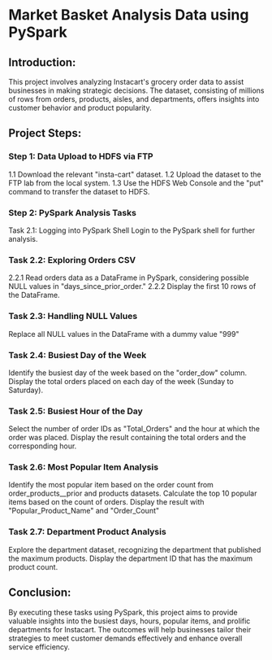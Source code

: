 # Market Basket Analysis Data using PySpark

## Introduction:
This project involves analyzing Instacart's grocery order data to assist businesses in making strategic decisions. The dataset, consisting of millions of rows from orders, products, aisles, and departments, offers insights into customer behavior and product popularity.

## Project Steps:

### Step 1: Data Upload to HDFS via FTP
1.1 Download the relevant "insta-cart" dataset.
1.2 Upload the dataset to the FTP lab from the local system.
1.3 Use the HDFS Web Console and the "put" command to transfer the dataset to HDFS.

### Step 2: PySpark Analysis Tasks
Task 2.1: Logging into PySpark Shell
Login to the PySpark shell for further analysis.

### Task 2.2: Exploring Orders CSV
2.2.1 Read orders data as a DataFrame in PySpark, considering possible NULL values in "days_since_prior_order."
2.2.2 Display the first 10 rows of the DataFrame.

### Task 2.3: Handling NULL Values
Replace all NULL values in the DataFrame with a dummy value "999"

### Task 2.4: Busiest Day of the Week
Identify the busiest day of the week based on the "order_dow" column.
Display the total orders placed on each day of the week (Sunday to Saturday).

### Task 2.5: Busiest Hour of the Day
Select the number of order IDs as "Total_Orders" and the hour at which the order was placed.
Display the result containing the total orders and the corresponding hour.

### Task 2.6: Most Popular Item Analysis
Identify the most popular item based on the order count from order_products__prior and products datasets.
Calculate the top 10 popular items based on the count of orders.
Display the result with "Popular_Product_Name" and "Order_Count"

### Task 2.7: Department Product Analysis
Explore the department dataset, recognizing the department that published the maximum products.
Display the department ID that has the maximum product count.

## Conclusion:
By executing these tasks using PySpark, this project aims to provide valuable insights into the busiest days, hours, popular items, and prolific departments for Instacart. The outcomes will help businesses tailor their strategies to meet customer demands effectively and enhance overall service efficiency.
